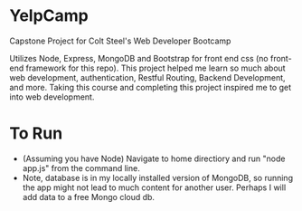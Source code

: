 # YelpCamp
Capstone Project for Colt Steel's Web Developer Bootcamp

Utilizes Node, Express, MongoDB and Bootstrap for front end css (no front-end framework for this repo). This project helped me learn so much about web development, authentication, Restful Routing, Backend Development, and more. Taking this course and completing this project inspired me to get into web development.  

# To Run
* (Assuming you have Node) Navigate to home directiory and run "node app.js" from the command line. 
* Note, database is in my locally installed version of MongoDB, so running the app might not lead to much content for another user. Perhaps I will add data to a free Mongo cloud db.

